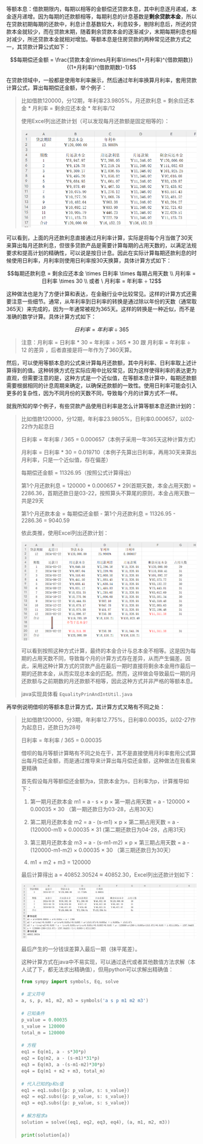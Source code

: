 等额本息：借款期限内，每期以相等的金额偿还贷款本息，其中利息逐月递减，本金逐月递增。因为每期的还款额相等，每期利息的计息基数是**剩余贷款本金**，所以在贷款初期每期的还款中，利息计息基数较大，利息较多，剔除利息后，所还的贷款本金就较少，而在贷款末期，随着剩余贷款本金的逐渐减少，末期每期利息也相对减少，所还贷款本金就相对增加。等额本息是住房贷款的两种常见还款方式之一，其贷款计算公式如下：

$$每期偿还金额 = \frac{贷款本金\times月利率\times(1+月利率)^{借款期数}}{(1+月利率)^{借款期数}-1}$$

在贷款领域中，一般都是使用年利率展示，然后通过年利率换算月利率，套用贷款计算公式，算出每期偿还金额，举个例子：

> 比如借款120000，分12期，年利率23.9805%，月还款利息 = 剩余应还本金 * 月利率 = 剩余应还本金 * 年利率/12
>
> 使用Excel列出还款计划（可以发现每月还款额是固定相等的）：
>
> <img src="等额本息.assets/image-20240222141943964.png" alt="image-20240222141943964" style="zoom:80%;" />

可以看到，上面的月还款利息直接通过月利率计算，实际是将每个月当做了30天来算出每月还款利息，但很多贷款产品是需要计算每期的占用天数的，以满足法规要求和提高计划的精确性，可以说是按日计息。因此在实际计算每期还款利息的时候使用日利率，月利率则使用日利率按30天换算，具体计算方式如下：

$$每期还款利息 = 剩余应还本金 \times 日利率 \times 每期占用天数 \\
月利率 = 日利率 \times 30 \\  或者 \ 月利率 = 年利率 ÷ 12$$

这种做法也是为了方便计算和表达，在金融行业中比较常见。这样的计算方式还需要注意一些细节。通常，从年利率到日利率的转换是通过除以年份的天数（通常取365天）来完成的，因为一年通常被视为365天。这样的转换是一种近似，而不是准确的数学计算。具体计算方式如下：

$$日利率=年利率 ÷ 365$$

> 注意：月利率 = 日利率 * 30 = 年利率 ÷ 365 * 30 跟 月利率 = 年利率 ÷ 12 的差异 ，后者直接是将一年作为了360天算。

然后，可以使用等额本息的公式来计算每月还款额，其中月利率、日利率取上述计算得到的值。这种转换方式在实际应用中比较常见，因为这样使得利率的表达更为直观，但需要注意的是，这种方式是一个近似值，在等额本息计算中，每期还款额需要根据相同的计息周期来确定，以确保还款额的一致性。使用日利率可能会引入更多的复杂性，因为不同月份的天数不同，导致每个月的计算方式不一样。

就我所知的举个例子，有些贷款产品使用日利率是怎么计算等额本息还款计划的：

> 比如借款120000，分12期，年利率23.9805%，日利率0.000657，以02-22作为起息日
>
> 日利率 = 年利率 / 365 = 0.000657（本例子采用一年365天这种计算方式）
>
> 月利率 = 日利率 * 30 = 0.019710（本例子先算出日利率，再用30天来算出月利率，只是一个近似值，存在偏差）
>
> 每期偿还金额 = 11326.95（按照公式计算得出）
>
> 第1个月还款利息 = 120000 * 0.000657 * 29(首期天数，本金占用天数) = 2286.36，首期还款日是03-22，按照算头不算尾的原则，本金占用天数一共是29天
>
> 第1个月还款本金 = 每期偿还金额 - 第1个月还款利息 = 11326.95 - 2286.36 = 9040.59
>
> 依此类推，使用Excel列出还款计划：
>
> <img src="等额本息.assets/image-20240222153534491.png" alt="image-20240222153534491" style="zoom:80%;" />
>
> 可以看到按照这种方式计算，最终的本金合计与总本金不相等。这是因为每期的占用天数不同，导致每个月的计算方式存在差异，从而产生偏差。因此，采用这种计算方式的贷款产品在最后一期时直接将剩余本金用作最后一期的还款本金，从而实现总本金的匹配。然而，这样做会导致最后一期的月还款额与之前期数的月还款额不相等，因此这种方式并非严格的等额本息。
>
> java实现具体看 `EqualityPrinAndIntUtil.java`

再举例说明借呗的等额本息计算方式，其计算方式又略有不同之处：

> 比如借款120000，分3期，年利率12.775%，日利率0.00035，以02-27作为起息日，还款日为28号
>
> 日利率 = 年利率 / 365 = 0.00035
>
> 借呗的每月等额计算略有不同之处在于，其不是直接使用月利率套用公式算出每月偿还金额，而是通过推导来计算出每月偿还金额，这种做法在我看来更精确
>
> 首先假设每月等额偿还金额为a，贷款本金为s，日利率为p，计算推导如下：
>
> 1. 第一期月还款本金 m1 = a - s &times; p &times; 第一期占用天数 = a - 120000 &times; 0.00035 &times; 30 （第一期还款日为03-28，占用30天）
>
> 2. 第二期月还款本金 m2 = a - (s-m1) &times; p &times; 第二期占用天数 = a - (120000-m1) &times; 0.00035 &times; 31 (第二期还款日为04-28，占用31天)
>
> 3. 第三期月还款本金 m3 = a - (s-m1-m2) &times; p &times; 第三期占用天数 = a -(120000-m1-m2) &times; 0.00035 &times; 30 （第三期还款日为30天）
>
> 4. m1 + m2 + m3 = 120000
>
> 最后计算得出 a = 40852.30524 &asymp; 40852.30，Excel列出还款计划如下：
>
> <img src="等额本息.assets/image-20240228150052412.png" alt="image-20240228150052412" style="zoom:80%;" />
>
> 最后产生的一分钱误差算入最后一期（抹平尾差）。
>
> 这种计算方式在java中不易实现，可以通过迭代或者其他数值方法求解（本人试了下，都无法求出精确值），但用python可以求解出精确值：
>
> ```python
> from sympy import symbols, Eq, solve
> 
> # 定义符号
> a, s, p, m1, m2, m3 = symbols('a s p m1 m2 m3')
> 
> # 已知条件
> p_value = 0.00035
> s_value = 120000
> total_m = 120000
> 
> # 方程
> eq1 = Eq(m1, a - s*30*p)
> eq2 = Eq(m2, a - (s-m1)*31*p)
> eq3 = Eq(m3, a -(s-m1-m2)*30*p)
> eq4 = Eq(m1 + m2 + m3, total_m)
> 
> # 代入已知的p和s值
> eq1 = eq1.subs({p: p_value, s: s_value})
> eq2 = eq2.subs({p: p_value, s: s_value})
> eq3 = eq3.subs({p: p_value, s: s_value})
> 
> # 解方程求a
> solution = solve((eq1, eq2, eq3, eq4), (a, m1, m2, m3))
> 
> print(solution[a])
> ```